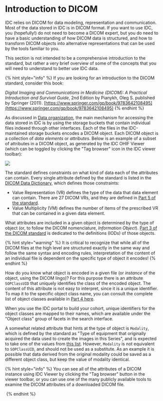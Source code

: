 # Introduction to DICOM

IDC relies on DICOM for data modeling, representation and communication. Most of the data stored in IDC is in DICOM format. If you want to use IDC, you (hopefully!) do not need to become a DICOM expert, but you do need to have a basic understanding of how DICOM data is structured, and how to transform DICOM objects into alternative representations that can be used by the tools familiar to you.

This section is not intended to be a comprehensive introduction to the standard, but rather a very brief overview of some of the concepts that you will need to understand to better use IDC data.

{% hint style="info" %}
If you are looking for an introduction to the DICOM standard, consider this book:

_Digital Imaging and Communications in Medicine (DICOM): A Practical Introduction and Survival Guide_, 2nd Edition by Pianykh, Oleg S. published by Springer (2011). [https://www.springer.com/gp/book/9783642108495](https://www.springer.com/gp/book/9783642108495)
{% endhint %}

As discussed in [Data organization](../data/organization-of-data/), the main mechanism for accessing the data stored in IDC is by using the storage buckets that contain individual files indexed through other interfaces. Each of the files in the IDC-maintained storage buckets encodes a DICOM object. Each DICOM object is a collection of _data elements_ or _attributes_. Below is an example of a subset of attributes in a DICOM object, as generated by the IDC OHIF Viewer (which can be toggled by clicking the "Tag browser" icon in the IDC viewer toolbar):

![](../.gitbook/assets/ohif\_tag\_browser.png)

The standard defines constraints on what kind of data each of the attributes can contain. Every single attribute defined by the standard is listed in the [DICOM Data Dictionary](http://dicom.nema.org/medical/dicom/current/output/chtml/part06/chapter\_6.html), which defines those constraints:

* Value Representation (VR) defines the type of the data that data element can contain. There are 27 DICOM VRs, and they are defined in [Part 5 of the standard](http://dicom.nema.org/medical/dicom/current/output/chtml/part05/sect\_6.2.html).
* Value Multiplicity (VM) defines the number of items of the prescribed VR that can be contained in a given data element.

What attributes are included in a given object is determined by the type of object (or, to follow the DICOM nomenclature, _Information Object_). [Part 3 of the DICOM standard](http://dicom.nema.org/medical/dicom/current/output/chtml/part03/PS3.3.html) is dedicated to the definitions (IODs) of those objects.

{% hint style="warning" %}
It is critical to recognize that while all of the DICOM files at the high level are structured exactly in the same way and follow the same syntax and encoding rules, interpretation of the content of an individual file is dependent on the specific type of object it encodes!
{% endhint %}

How do you know what object is encoded in a given file (or _instance_ of the object, using the DICOM lingo)? For this purpose there is an attribute `SOPClassUID` that uniquely identifies the class of the encoded object. The content of this attribute is not easy to interpret, since it is a unique identifier. To map it to the specific object class name, you can consult the complete list of object classes available in [Part 4 here](http://dicom.nema.org/medical/dicom/current/output/chtml/part04/sect\_B.5.html).

When you use the IDC portal to build your cohort, unique identifiers for the object classes are mapped to their names, which are available under the "Object class" group of facets in the search interface.

A somewhat related attribute that hints at the type of object is `Modality`, which is defined by the standard as "Type of equipment that originally acquired the data used to create the images in this Series", and is expected to take one of the values from [this list](http://dicom.nema.org/medical/dicom/current/output/chtml/part03/sect\_C.7.3.html#sect\_C.7.3.1.1.1). However, `Modality` is not equivalent to `SOPClassUID`, and should not be used as a substitute. As an example it is possible that data derived from the original modality could be saved as a different object class, but keep the value of modality identical.

{% hint style="info" %}
You can see all of the attributes of a DICOM instance using IDC Viewer by clicking the "Tag browser" button in the viewer toolbar, or you can use one of the many publicly available tools to examine the DICOM attributes of a downloaded DICOM file.

<img src="../.gitbook/assets/tag_browser.png" alt="" data-size="original">
{% endhint %}
